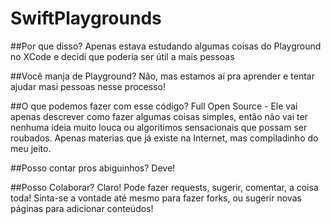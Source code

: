 # SwiftPlaygrounds

##Por que disso?
Apenas estava estudando algumas coisas do Playground no XCode e decidi que poderia ser útil a mais pessoas

##Você manja de Playground?
Não, mas estamos aí pra aprender e tentar ajudar masi pessoas nesse processo!

##O que podemos fazer com esse código?
Full Open Source - Ele vai apenas descrever como fazer algumas coisas simples, então não vai ter nenhuma ideia muito louca ou algoritimos sensacionais que possam ser roubados. Apenas materias que já existe na Internet, mas compiladinho do meu jeito.

##Posso contar pros abiguinhos?
Deve!

##Posso Colaborar?
Claro!
Pode fazer requests, sugerir, comentar, a coisa toda!
Sinta-se a vontade até mesmo para fazer forks, ou sugerir novas páginas para adicionar conteúdos!

